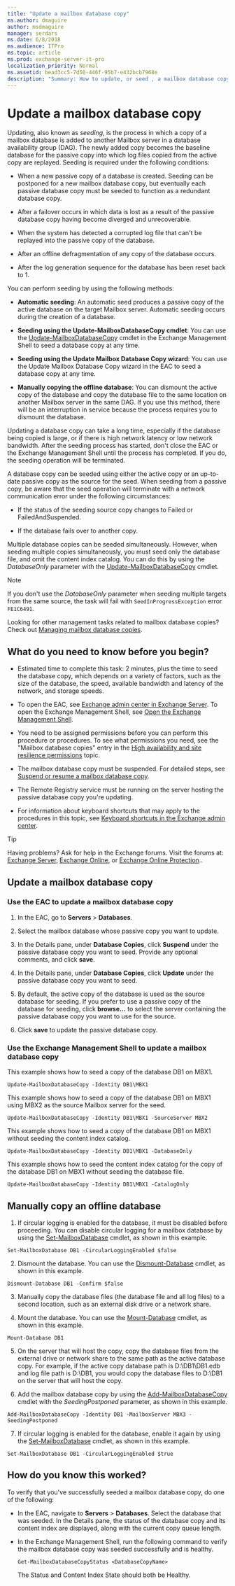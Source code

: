 ```yaml
---
title: "Update a mailbox database copy"
ms.author: dmaguire
author: msdmaguire
manager: serdars
ms.date: 6/8/2018
ms.audience: ITPro
ms.topic: article
ms.prod: exchange-server-it-pro
localization_priority: Normal
ms.assetid: bead3cc5-7d50-446f-95b7-e432bcb7968e
description: "Summary: How to update, or seed , a mailbox database copy in Exchange Server 2016 or Exchange Server 2019."
---
```


# Update a mailbox database copy

Updating, also known as *seeding*, is the process in which a copy of a mailbox database is added to another Mailbox server in a database availability group (DAG). The newly added copy becomes the baseline database for the passive copy into which log files copied from the active copy are replayed. Seeding is required under the following conditions: 
  
- When a new passive copy of a database is created. Seeding can be postponed for a new mailbox database copy, but eventually each passive database copy must be seeded to function as a redundant database copy.
    
- After a failover occurs in which data is lost as a result of the passive database copy having become diverged and unrecoverable.
    
- When the system has detected a corrupted log file that can't be replayed into the passive copy of the database.
    
- After an offline defragmentation of any copy of the database occurs.
    
- After the log generation sequence for the database has been reset back to 1.
    
You can perform seeding by using the following methods:
  
- **Automatic seeding**: An automatic seed produces a passive copy of the active database on the target Mailbox server. Automatic seeding occurs during the creation of a database.
    
- **Seeding using the Update-MailboxDatabaseCopy cmdlet**: You can use the [Update-MailboxDatabaseCopy](http://technet.microsoft.com/library/37ebb66a-382e-4fd9-81f8-795f776a87b1.aspx) cmdlet in the Exchange Management Shell to seed a database copy at any time.
    
- **Seeding using the Update Mailbox Database Copy wizard**: You can use the Update Mailbox Database Copy wizard in the EAC to seed a database copy at any time.
    
- **Manually copying the offline database**: You can dismount the active copy of the database and copy the database file to the same location on another Mailbox server in the same DAG. If you use this method, there will be an interruption in service because the process requires you to dismount the database.
    
Updating a database copy can take a long time, especially if the database being copied is large, or if there is high network latency or low network bandwidth. After the seeding process has started, don't close the EAC or the Exchange Management Shell until the process has completed. If you do, the seeding operation will be terminated.
  
A database copy can be seeded using either the active copy or an up-to-date passive copy as the source for the seed. When seeding from a passive copy, be aware that the seed operation will terminate with a network communication error under the following circumstances:
  
- If the status of the seeding source copy changes to Failed or FailedAndSuspended.
    
- If the database fails over to another copy.
    
Multiple database copies can be seeded simultaneously. However, when seeding multiple copies simultaneously, you must seed only the database file, and omit the content index catalog. You can do this by using the _DatabaseOnly_ parameter with the [Update-MailboxDatabaseCopy](http://technet.microsoft.com/library/37ebb66a-382e-4fd9-81f8-795f776a87b1.aspx) cmdlet.
  
> [!NOTE]
> If you don't use the _DatabaseOnly_ parameter when seeding multiple targets from the same source, the task will fail with `SeedInProgressException` error `FE1C6491`.
  
Looking for other management tasks related to mailbox database copies? Check out [Managing mailbox database copies](http://technet.microsoft.com/library/06df16b4-f209-4d3a-8c68-0805c745f9b2.aspx).
  
## What do you need to know before you begin?

- Estimated time to complete this task: 2 minutes, plus the time to seed the database copy, which depends on a variety of factors, such as the size of the database, the speed, available bandwidth and latency of the network, and storage speeds.
    
- To open the EAC, see [Exchange admin center in Exchange Server](../../architecture/client-access/exchange-admin-center.md). To open the Exchange Management Shell, see [Open the Exchange Management Shell](http://technet.microsoft.com/library/63976059-25f8-4b4f-b597-633e78b803c0.aspx).
    
- You need to be assigned permissions before you can perform this procedure or procedures. To see what permissions you need, see the "Mailbox database copies" entry in the [High availability and site resilience permissions](../../permissions/feature-permissions/ha-permissions.md) topic.
    
- The mailbox database copy must be suspended. For detailed steps, see [Suspend or resume a mailbox database copy](suspend-resume-db-copies.md).
    
- The Remote Registry service must be running on the server hosting the passive database copy you're updating.
    
- For information about keyboard shortcuts that may apply to the procedures in this topic, see [Keyboard shortcuts in the Exchange admin center](../../about-documentation/exchange-admin-center-keyboard-shortcuts.md).
    
> [!TIP]
> Having problems? Ask for help in the Exchange forums. Visit the forums at: [Exchange Server](https://go.microsoft.com/fwlink/p/?linkId=60612), [Exchange Online](https://go.microsoft.com/fwlink/p/?linkId=267542), or [Exchange Online Protection](https://go.microsoft.com/fwlink/p/?linkId=285351)..
  
## Update a mailbox database copy

### Use the EAC to update a mailbox database copy
<a name="UseEMC"> </a>

1. In the EAC, go to **Servers** \> **Databases**.
    
2. Select the mailbox database whose passive copy you want to update.
    
3. In the Details pane, under **Database Copies**, click **Suspend** under the passive database copy you want to seed. Provide any optional comments, and click **save**.
    
4. In the Details pane, under **Database Copies**, click **Update** under the passive database copy you want to seed.
    
5. By default, the active copy of the database is used as the source database for seeding. If you prefer to use a passive copy of the database for seeding, click **browse…** to select the server containing the passive database copy you want to use for the source.
    
6. Click **save** to update the passive database copy.
    
### Use the Exchange Management Shell to update a mailbox database copy
<a name="UseShell"> </a>

This example shows how to seed a copy of the database DB1 on MBX1.
  
```
Update-MailboxDatabaseCopy -Identity DB1\MBX1
```

This example shows how to seed a copy of the database DB1 on MBX1 using MBX2 as the source Mailbox server for the seed.
  
```
Update-MailboxDatabaseCopy -Identity DB1\MBX1 -SourceServer MBX2
```

This example shows how to seed a copy of the database DB1 on MBX1 without seeding the content index catalog.
  
```
Update-MailboxDatabaseCopy -Identity DB1\MBX1 -DatabaseOnly
```

This example shows how to seed the content index catalog for the copy of the database DB1 on MBX1 without seeding the database file.
  
```
Update-MailboxDatabaseCopy -Identity DB1\MBX1 -CatalogOnly
```

## Manually copy an offline database
<a name="Offline"> </a>

1. If circular logging is enabled for the database, it must be disabled before proceeding. You can disable circular logging for a mailbox database by using the [Set-MailboxDatabase](http://technet.microsoft.com/library/a01edc66-bc10-4f65-9df4-432cb9e88f58.aspx) cmdlet, as shown in this example.
    
  ```
  Set-MailboxDatabase DB1 -CircularLoggingEnabled $false
  ```

2. Dismount the database. You can use the [Dismount-Database](http://technet.microsoft.com/library/e261955b-a9f0-4d87-bf56-f9e67ea5ba3f.aspx) cmdlet, as shown in this example.
    
  ```
  Dismount-Database DB1 -Confirm $false
  ```

3. Manually copy the database files (the database file and all log files) to a second location, such as an external disk drive or a network share.
    
4. Mount the database. You can use the [Mount-Database](http://technet.microsoft.com/library/76a57f6a-a6c6-4c65-abf8-190522d47037.aspx) cmdlet, as shown in this example.
    
  ```
  Mount-Database DB1
  ```

5. On the server that will host the copy, copy the database files from the external drive or network share to the same path as the active database copy. For example, if the active copy database path is D:\DB1\DB1.edb and log file path is D:\DB1, you would copy the database files to D:\DB1 on the server that will host the copy.
    
6. Add the mailbox database copy by using the [Add-MailboxDatabaseCopy](http://technet.microsoft.com/library/84198fa9-ac8e-44ea-bd7b-64fe1e83e709.aspx) cmdlet with the _SeedingPostponed_ parameter, as shown in this example.
    
  ```
  Add-MailboxDatabaseCopy -Identity DB1 -MailboxServer MBX3 -SeedingPostponed
  ```

7. If circular logging is enabled for the database, enable it again by using the [Set-MailboxDatabase](http://technet.microsoft.com/library/a01edc66-bc10-4f65-9df4-432cb9e88f58.aspx) cmdlet, as shown in this example.
    
  ```
  Set-MailboxDatabase DB1 -CircularLoggingEnabled $true
  ```

## How do you know this worked?
<a name="Offline"> </a>

To verify that you've successfully seeded a mailbox database copy, do one of the following:
  
- In the EAC, navigate to **Servers** \> **Databases**. Select the database that was seeded. In the Details pane, the status of the database copy and its content index are displayed, along with the current copy queue length.
    
- In the Exchange Management Shell, run the following command to verify the mailbox database copy was seeded successfully and is healthy.
    
  ```
  Get-MailboxDatabaseCopyStatus <DatabaseCopyName>
  ```

    The Status and Content Index State should both be Healthy.
    

